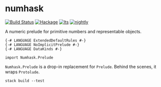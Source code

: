 numhask
===

[![Build Status](https://travis-ci.org/tonyday567/numhask.svg)](https://travis-ci.org/tonyday567/numhask) [![Hackage](https://img.shields.io/hackage/v/numhask.svg)](https://hackage.haskell.org/package/numhask) [![lts](https://www.stackage.org/package/numhask/badge/lts)](http://stackage.org/lts/package/numhask) [![nightly](https://www.stackage.org/package/numhask/badge/nightly)](http://stackage.org/nightly/package/numhask) 

A numeric prelude for primitive numbers and representable objects.

``` {.sourceCode .literate .haskell}
{-# LANGUAGE ExtendedDefaultRules #-}
{-# LANGUAGE NoImplicitPrelude #-}
{-# LANGUAGE DataKinds #-}
```

``` {.sourceCode .literate .haskell}
import Numhask.Prelude
```

`Numhask.Prelude` is a drop-in replacement for `Prelude`. Behind the
scenes, it wraps `Protolude`.

~~~
stack build --test
~~~

